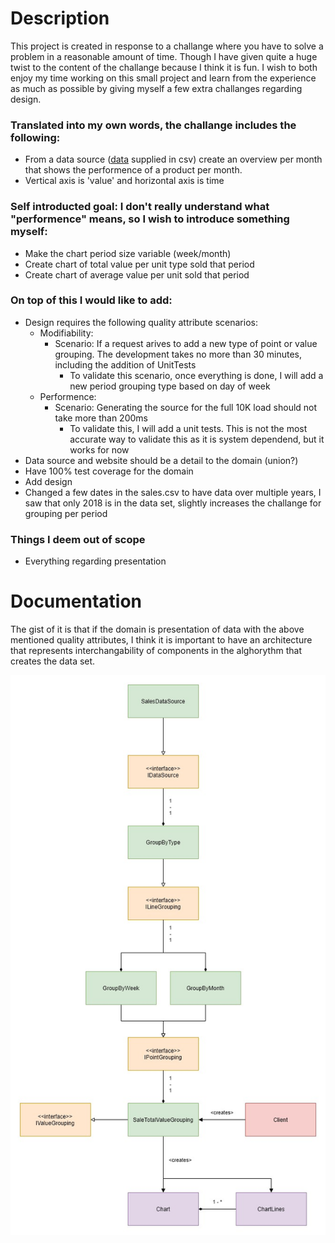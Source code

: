 # Description

This project is created in response to a challange where you have to solve a problem in a reasonable amount of time. Though I have given quite a huge twist to the content of the challange because I think it is fun. I wish to both enjoy my time working on this small project and learn from the experience as much as possible by giving myself a few extra challanges regarding design.

### Translated into my own words, the challange includes the following:
 - From a data source ([data](Infrastructure/MockedData/sales.csv) supplied in csv) create an overview per month that shows the performence of a product per month.
 - Vertical axis is 'value' and horizontal axis is time
 
### Self introducted goal: I don't really understand what "performence" means, so I wish to introduce something myself:
 - Make the chart period size variable (week/month)
 - Create chart of total value per unit type sold that period
 - Create chart of average value per unit sold that period
 
### On top of this I would like to add:
 - Design requires the following quality attribute scenarios:
   - Modifiability:
     - Scenario: If a request arives to add a new type of point or value grouping. The development takes no more than 30 minutes, including the addition of UnitTests
       - To validate this scenario, once everything is done, I will add a new period grouping type based on day of week
   - Performence:
     - Scenario: Generating the source for the full 10K load should not take more than 200ms
       - To validate this, I will add a unit tests. This is not the most accurate way to validate this as it is system dependend, but it works for now
 - Data source and website should be a detail to the domain (union?)
 - Have 100% test coverage for the domain
 - Add design
 - Changed a few dates in the sales.csv to have data over multiple years, I saw that only 2018 is in the data set, slightly increases the challange for grouping per period
 
### Things I deem out of scope
 - Everything regarding presentation

# Documentation

The gist of it is that if the domain is presentation of data with the above mentioned quality attributes, I think it is important to have an architecture that represents interchangability of components in the alghorythm that creates the data set.

![UML](Documentation/Overview.jpg)
